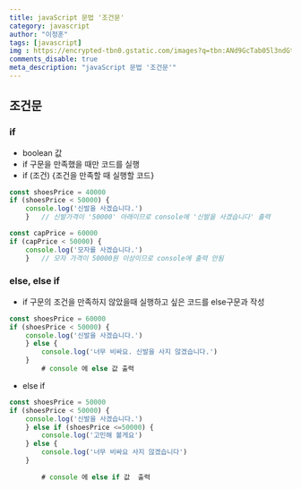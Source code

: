 ```yaml
---
title: javaScript 문법 '조건문'
category: javascript
author: "이정훈"
tags: [javascript]
img : https://encrypted-tbn0.gstatic.com/images?q=tbn:ANd9GcTab05l3ndGtZqyqxgTeOkmB7g2eDGyYrQp60gRu108tIEXOLQTl8tf9Jpx90UiNJEIv1Q&usqp=CAU
comments_disable: true
meta_description: "javaScript 문법 '조건문'"
---
```


## 조건문

### if

-   boolean 값
-   if 구문을 만족했을 때만 코드를 실행
-   if (조건) {조건을 만족할 때 실행할 코드}

```javascript
const shoesPrice = 40000
if (shoesPrice < 50000) {
	console.log('신발을 사겠습니다.')
	} 	// 신발가격이 '50000' 아래이므로 console에 '신발을 사겠습니다' 출력

const capPrice = 60000
if (capPrice < 50000) {
	console.log('모자를 사겠습니다.')
	}	// 모자 가격이 50000원 이상이므로 console에 출력 안됨
```

### else, else if

-   if 구문의 조건을 만족하지 않았을때 실행하고 싶은 코드를 else구문과 작성

```javascript
const shoesPrice = 60000
if (shoesPrice < 50000) {
	console.log('신발을 사겠습니다.')
	} else {
    	console.log('너무 비싸요. 신발을 사지 않겠습니다.')
    }
    	# console 에 else 값 출력
```

-   else if

```javascript
const shoesPrice = 50000
if (shoesPrice < 50000) {
	console.log('신발을 사겠습니다.')
	} else if (shoesPrice <=50000) {
    	console.log('고민해 볼게요')
    } else {
    	console.log('너무 비싸요 사지 않겠습니다')
    }
    
    	# console 에 else if 값  출력
```